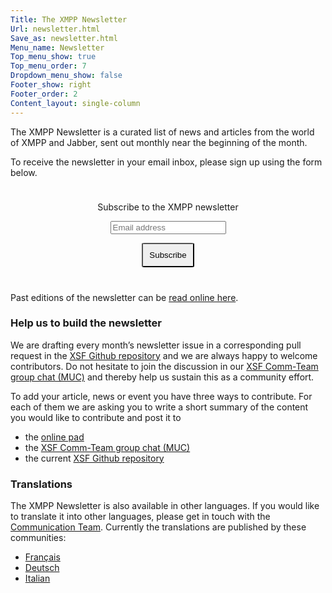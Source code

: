 ```yaml
---
Title: The XMPP Newsletter
Url: newsletter.html
Save_as: newsletter.html
Menu_name: Newsletter
Top_menu_show: true 
Top_menu_order: 7
Dropdown_menu_show: false
Footer_show: right
Footer_order: 2
Content_layout: single-column
---
```


The XMPP Newsletter is a curated list of news and articles from the world of XMPP and Jabber,
sent out monthly near the beginning of the month.

To receive the newsletter in your email inbox, please sign up using the form below.

<form style="padding: 10px; text-align:center; margin-bottom: 30px;"
      action="https://tinyletter.com/xmpp" method="post" target="popupwindow"
      onsubmit="window.open('https://tinyletter.com/xmpp', 'popupwindow',
      'scrollbars=yes,width=800,height=600');return true">
<p><label for="tlemail">Subscribe to the XMPP newsletter</label></p>
<p><input type="text" placeholder="Email address" name="email" id="tlemail" /></p>
<input type="hidden" value="1" name="embed"/>
<input type="submit" style="padding: 10px; border-radius: 5%" value="Subscribe" />
</form>
          
Past editions of the newsletter can be [read online here](/category/newsletter.html).

### Help us to build the newsletter

We are drafting every month’s newsletter issue in a corresponding pull request in the [XSF Github repository](https://github.com/xsf/xmpp.org/milestone/3) and we are always happy to welcome contributors. Do not hesitate to join the discussion in our [XSF Comm-Team group chat (MUC)](xmpp:commteam@muc.xmpp.org?join) and thereby help us sustain this as a community effort.

To add your article, news or event you have three ways to contribute. For each of them we are asking you to write a short summary of the content you would like to contribute and post it to
* the [online pad](https://yopad.eu/p/xmpp-newsletter-365days)
* the [XSF Comm-Team group chat (MUC)](xmpp:commteam@muc.xmpp.org?join)
* the current [XSF Github repository](https://github.com/xsf/xmpp.org/milestone/3)

### Translations

The XMPP Newsletter is also available in other languages. If you would like to translate it into other languages, please get in touch with the [Communication Team](https://xmpp.org/about/xsf/comm-team.html). Currently the translations are published by these communities:

* [Français](https://news.jabberfr.org/category/newsletter/)
* [Deutsch](https://anoxinon.de/blog/)
* [Italian](https://www.nicfab.it/)
